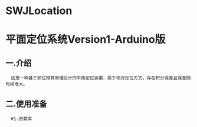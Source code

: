 # SWJLocation
平面定位系统Version1-Arduino版
========
一.介绍
--------
      这是一种基于航位推算原理设计的平面定位装置，属于相对定位方式，存在积分误差且误差随时间增大。  
      
 二.使用准备
 --------
      #1.依赖库
      
